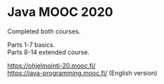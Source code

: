 # Java MOOC 2020

Completed both courses.

Parts 1-7 basics.  
Parts 8-14 extended course.  

https://ohjelmointi-20.mooc.fi/  
https://java-programming.mooc.fi/ (English version)
